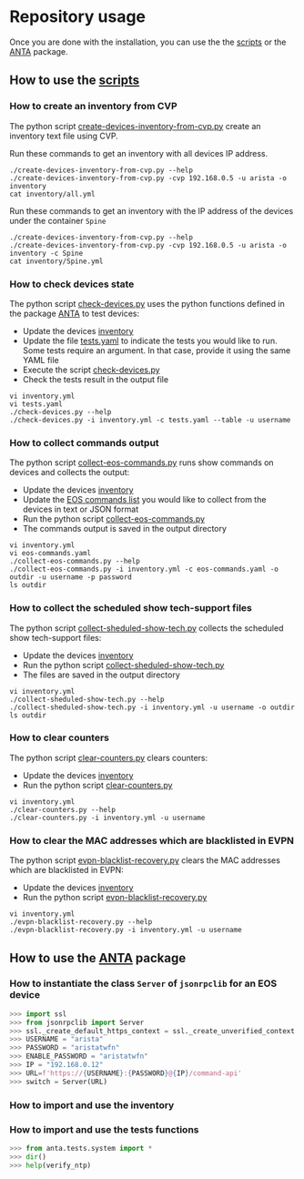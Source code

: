 # Repository usage

Once you are done with the installation, you can use the the [scripts](../scripts) or the [ANTA](../anta) package.

## How to use the [scripts](scripts)

### How to create an inventory from CVP

The python script [create-devices-inventory-from-cvp.py](../scripts/create-devices-inventory-from-cvp.py) create an inventory text file using CVP.

Run these commands to get an inventory with all devices IP address.

```shell
./create-devices-inventory-from-cvp.py --help
./create-devices-inventory-from-cvp.py -cvp 192.168.0.5 -u arista -o inventory
cat inventory/all.yml
```

Run these commands to get an inventory with the IP address of the devices under the container `Spine`

```shell
./create-devices-inventory-from-cvp.py --help
./create-devices-inventory-from-cvp.py -cvp 192.168.0.5 -u arista -o inventory -c Spine
cat inventory/Spine.yml
```

### How to check devices state

The python script [check-devices.py](../scripts/check-devices.py) uses the python functions defined in the package [ANTA](api/README.md) to test devices:

- Update the devices [inventory](../examples/inventory.yml)
- Update the file [tests.yaml](../examples/tests.yaml) to indicate the tests you would like to run. Some tests require an argument. In that case, provide it using the same YAML file
- Execute the script [check-devices.py](../scripts/check-devices.py)
- Check the tests result in the output file

```shell
vi inventory.yml
vi tests.yaml
./check-devices.py --help
./check-devices.py -i inventory.yml -c tests.yaml --table -u username
```

### How to collect commands output

The python script [collect-eos-commands.py](../scripts/collect-eos-commands.py) runs show commands on devices and collects the output:

- Update the devices [inventory](../examples/inventory.yml)
- Update the [EOS commands list](../examples/eos-commands.yaml) you would like to collect from the devices in text or JSON format
- Run the python script [collect-eos-commands.py](../scripts/collect-eos-commands.py)
- The commands output is saved in the output directory

```shell
vi inventory.yml
vi eos-commands.yaml
./collect-eos-commands.py --help
./collect-eos-commands.py -i inventory.yml -c eos-commands.yaml -o outdir -u username -p password
ls outdir
```

### How to collect the scheduled show tech-support files

The python script [collect-sheduled-show-tech.py](../scripts/collect-sheduled-show-tech.py) collects the scheduled show tech-support files:

- Update the devices [inventory](../examples/inventory.yml)
- Run the python script [collect-sheduled-show-tech.py](../scripts/collect-sheduled-show-tech.py)
- The files are saved in the output directory

```shell
vi inventory.yml
./collect-sheduled-show-tech.py --help
./collect-sheduled-show-tech.py -i inventory.yml -u username -o outdir
ls outdir
```

### How to clear counters

The python script [clear-counters.py](../scripts/clear-counters.py) clears counters:

- Update the devices [inventory](../examples/inventory.yml)
- Run the python script [clear-counters.py](../scripts/clear-counters.py)

```shell
vi inventory.yml
./clear-counters.py --help
./clear-counters.py -i inventory.yml -u username
```

### How to clear the MAC addresses which are blacklisted in EVPN

The python script [evpn-blacklist-recovery.py](../scripts/evpn-blacklist-recovery.py) clears the MAC addresses which are blacklisted in EVPN:

- Update the devices [inventory](../examples/inventory.yml)
- Run the python script [evpn-blacklist-recovery.py](../scripts/evpn-blacklist-recovery.py)

```shell
vi inventory.yml
./evpn-blacklist-recovery.py --help
./evpn-blacklist-recovery.py -i inventory.yml -u username
```

## How to use the [ANTA](../anta/) package

### How to instantiate the class `Server` of `jsonrpclib` for an EOS device

```python
>>> import ssl
>>> from jsonrpclib import Server
>>> ssl._create_default_https_context = ssl._create_unverified_context
>>> USERNAME = "arista"
>>> PASSWORD = "aristatwfn"
>>> ENABLE_PASSWORD = "aristatwfn"
>>> IP = "192.168.0.12"
>>> URL=f'https://{USERNAME}:{PASSWORD}@{IP}/command-api'
>>> switch = Server(URL)
```

### How to import and use the inventory

### How to import and use the tests functions

```python
>>> from anta.tests.system import *
>>> dir()
>>> help(verify_ntp)
```

